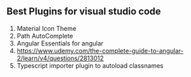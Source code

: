 

## Best Plugins for visual studio code

1) Material Icon Theme
2) Path AutoComplete
3) Angular Essentials for angular 
4) https://www.udemy.com/the-complete-guide-to-angular-2/learn/v4/questions/2813012
5) Typescript importer plugin to autoload classnames
